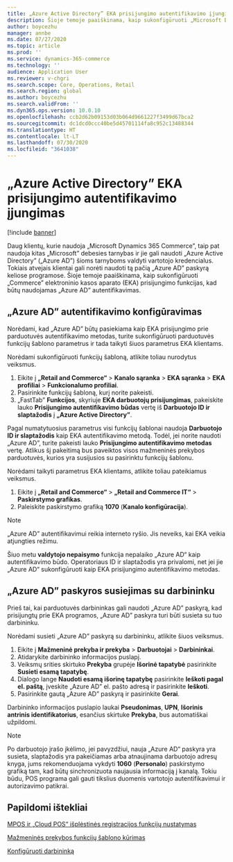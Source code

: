 ```yaml
---
title: „Azure Active Directory” EKA prisijungimo autentifikavimo įjungimas
description: Šioje temoje paaiškinama, kaip sukonfigūruoti „Microsoft Dynamics 365 Commerce” elektroninio kasos aparato (EKA) prisijungimo funkcijas, kad būtų naudojamas „Azure Active Directory” autentifikavimas.
author: boycezhu
manager: annbe
ms.date: 07/27/2020
ms.topic: article
ms.prod: ''
ms.service: dynamics-365-commerce
ms.technology: ''
audience: Application User
ms.reviewer: v-chgri
ms.search.scope: Core, Operations, Retail
ms.search.region: global
ms.author: boycezhu
ms.search.validFrom: ''
ms.dyn365.ops.version: 10.0.10
ms.openlocfilehash: ccb2d62b09153d03b064d9661227f3499d67bca2
ms.sourcegitcommit: dc1dcd0ccc40be5d45701114fa8c952c13488344
ms.translationtype: HT
ms.contentlocale: lt-LT
ms.lasthandoff: 07/30/2020
ms.locfileid: "3641038"
---
```

# <a name="enable-azure-active-directory-authentication-for-pos-sign-in"></a>„Azure Active Directory” EKA prisijungimo autentifikavimo įjungimas
[!include [banner](includes/banner.md)]


Daug klientų, kurie naudoja „Microsoft Dynamics 365 Commerce”, taip pat naudoja kitas „Microsoft” debesies tarnybas ir jie gali naudoti „Azure Active Directory” („Azure AD”) šioms tarnyboms valdyti vartotojo kredencialus. Tokiais atvejais klientai gali norėti naudoti tą pačią „Azure AD” paskyrą keliose programose. Šioje temoje paaiškinama, kaip sukonfigūruoti „Commerce” elektroninio kasos aparato (EKA) prisijungimo funkcijas, kad būtų naudojamas „Azure AD” autentifikavimas.

## <a name="configure-azure-ad-authentication"></a>„Azure AD” autentifikavimo konfigūravimas

Norėdami, kad „Azure AD” būtų pasiekiama kaip EKA prisijungimo prie parduotuvės autentifikavimo metodas, turite sukonfigūruoti parduotuvės funkcijų šablono parametrus ir tada taikyti šiuos parametrus EKA klientams.

Norėdami sukonfigūruoti funkcijų šabloną, atlikite toliau nurodytus veiksmus.

1. Eikite į **„Retail and Commerce“** \> **Kanalo sąranka** \> **EKA sąranka** \> **EKA profiliai** \> **Funkcionalumo profiliai**.
1. Pasirinkite funkcijų šabloną, kurį norite pakeisti.
1. „FastTab” **Funkcijos**, skyriuje **EKA darbuotojų prisijungimas**, pakeiskite lauko **Prisijungimo autentifikavimo būdas** vertę iš **Darbuotojo ID ir slaptažodis** į **„Azure Active Directory”**.

Pagal numatytuosius parametrus visi funkcijų šablonai naudoja **Darbuotojo ID ir slaptažodis** kaip EKA autentifikavimo metodą. Todėl, jei norite naudoti „Azure AD”, turite pakeisti lauko **Prisijungimo autentifikavimo metodas** vertę. Atlikus šį pakeitimą bus paveiktos visos mažmeninės prekybos parduotuvės, kurios yra susijusios su pasirinktu funkcijų šablonu.

Norėdami taikyti parametrus EKA klientams, atlikite toliau pateikiamus veiksmus.

1. Eikite į **„Retail and Commerce“** \> **„Retail and Commerce IT“** \> **Paskirstymo grafikas**.
1. Paleiskite paskirstymo grafiką **1070** (**Kanalo konfigūracija**).

> [!NOTE]
> „Azure AD” autentifikavimui reikia interneto ryšio. Jis neveiks, kai EKA veikia atjungties režimu.
> 
> Šiuo metu **valdytojo nepaisymo** funkcija nepalaiko „Azure AD“ kaip autentifikavimo būdo. Operatoriaus ID ir slaptažodis yra privalomi, net jei jie „Azure AD“ sukonfigūruoti kaip EKA prisijungimo autentifikavimo metodas.

## <a name="associate-an-azure-ad-account-with-a-worker"></a>„Azure AD” paskyros susiejimas su darbininku

Prieš tai, kai parduotuvės darbininkas gali naudoti „Azure AD” paskyrą, kad prisijungtų prie EKA programos, „Azure AD” paskyra turi būti susieta su tuo darbininku.

Norėdami susieti „Azure AD” paskyrą su darbininku, atlikite šiuos veiksmus.

1. Eikite į **Mažmeninė prekyba ir prekyba** \> **Darbuotojai** \> **Darbininkai**.
1. Atidarykite darbininko informacijos puslapį.
1. Veiksmų srities skirtuko **Prekyba** grupėje **Išorinė tapatybė** pasirinkite **Susieti esamą tapatybę**.
1. Dialogo lange **Naudoti esamą išorinę tapatybę** pasirinkite **Ieškoti pagal el. paštą**, įveskite „Azure AD” el. pašto adresą ir pasirinkite **Ieškoti**.
1. Pasirinkite gautą „Azure AD” paskyrą ir pasirinkite **Gerai**.

Darbininko informacijos puslapio laukai **Pseudonimas**, **UPN**, **Išorinis antrinis identifikatorius**, esančius skirtuke **Prekyba**, bus automatiškai užpildomi.

> [!NOTE]
> Po darbuotojo įrašo įkėlimo, jei pavyzdžiui, nauja „Azure AD“ paskyra yra susieta, slaptažodis yra pakeičiamas arba atnaujinama darbuotojo adresų knyga, jums rekomenduojama vykdyti **1060** (**Personalo**) paskirstymo grafiką tam, kad būtų sinchronizuota naujausia informaciją į kanalą. Tokiu būdu, POS programa gali gauti tikslius duomenis vartotojo autentifikavimui ir autorizavimo patikrai.

## <a name="additional-resources"></a>Papildomi ištekliai

[MPOS ir „Cloud POS“ išplėstinės registracijos funkcijų nustatymas](extended-logon.md)

[Mažmeninės prekybos funkcijų šablono kūrimas](retail-functionality-profile.md)

[ Konfigūruoti darbininką](https://docs.microsoft.com/dynamics365/commerce/tasks/worker)
